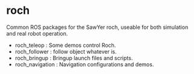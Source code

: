 roch
=====

Common ROS packages for the SawYer roch, useable for both simulation and
real robot operation.

 - roch_teleop : Some demos control Roch. 
 - roch_follower : follow object whatever is.
 - roch_bringup : Bringup launch files and scripts.
 - roch_navigation : Navigation configurations and demos.

